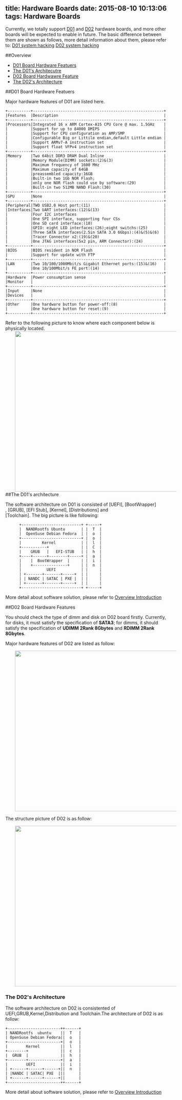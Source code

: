 title: Hardware Boards
date: 2015-08-10 10:13:06
tags: Hardware Boards
---

Currently, we totally support <a href="/tags/D01/">D01</a> and <a href="/tags/D02/">D02</a> hardware boards, and more other boards will be expected to enable in future. The basic difference between them are shown as follows, more detail information about them, please refer to:
<a href="/tags/D01/">D01 system hacking</a>
<a href="/tags/D02/">D02 system hacking</a>

##Overview

* [D01 Board Hardware Featuers](#d01)
* [The D01's Architecutre](#d01arch)
* [D02 Board Hardwawre Feature](#d02)
* [The D02's Architecture](#d02arch)

<a name="d01"/>
##D01 Board Hardware Featuers

Major hardware features of D01 are listed here.                               
                                                                              
	+----------+---------------------------------------------------------+
	|Features  |Description                                              |
	+----------+---------------------------------------------------------+
	|Processors|Integrated 16 x ARM Cortex-A15 CPU Core @ max. 1.5GHz    |
	|          |Support for up to 84000 DMIPS                            |
	|          |Support for CPU configuration as AMP/SMP                 |
	|          |Configurable Big or Littile endian,default Little endian |
	|          |Support ARMv7-A instruction set                          |
	|          |Support float VFPv4 instruction set                      |
	+----------+---------------------------------------------------------+
	|Memory    |Two 64bit DDR3 DRAM Dual Inline                          |
	|          |Memory Module(DIMM) sockets:(2)&(3)                      |
	|          |Maximum frequency of 1600 MHz                            |
	|          |Maximum capacity of 64GB                                 |
	|          |preassembled capacity:16GB                               |
	|          |Built-in two 1Gb NOR Flash;                              |
	|          |only one NOR flash could use by software:(29)            |
	|          |Built-in two 512MB NAND Flash:(30)                       |
	+----------+---------------------------------------------------------+
	|GPU       |None                                                     |
	+----------+---------------------------------------------------------+
	|Peripheral|TWO USB2.0 Host port:(11)                                |
	|Interfaces|Two UART interfaces:(12)&(13)                            |
	|          |Four I2C interfaces                                      |
	|          |One SPI interface, supporting four CSs                   |
	|          |One SD card interface:(10)                               |
	|          |GPIO: eight LED interfaces:(26);eight switchs:(25)       |
	|          |Three SATA interfaces(2.5in SATA 3.0 6Gbps):(4)&(5)&(6)  |
	|          |Tracer Connector x2:(19)&(20)                            |
	|          |One JTAG interfaces(5x2 pin, ARM Connector):(24)         |
	+----------+---------------------------------------------------------+
	|BIOS      |BIOS resident in NOR Flash                               |
	|          |Support for update with FTP                              |
	+----------+---------------------------------------------------------+
	|LAN       |Two 10/100/1000Mbit/s Gigabit Ethernet ports:(15)&(16)   |
	|          |One 10/100Mbit/s FE port:(14)                            |
	+----------+---------------------------------------------------------+
	|Hardware  |Power consumption sense                                  |
	|Monitor   |                                                         |
	+----------+---------------------------------------------------------+
	|Input     |None                                                     |
	|Devices   |                                                         |
	+----------+---------------------------------------------------------+
	|Other     |One hardware button for power-off:(8)                    |
	|          |One hardware button for reset:(9)                        |
	+----------+---------------------------------------------------------+
                                                                              
<a name="pic"/>
Refer to the following picture to know  
where each component below is physically located.    

<img src="http://7vilkn.com1.z0.glb.clouddn.com/d01-portrait.png" style="width:700px;height:500px;margin-left:30px"/> 

<a name="d01arch"/> 
##The D01's architecture 

The software architecture on D01 is consisted of [UEFI], [BootWrapper]  
, [GRUB], [EFI Stub], [Kernel], [Distributions] and   
[Toolchain]. The big picture is like following:


          +--------------------------+ +-----+
          |  NANDRootfs Ubuntu       | |  T  |
          |  OpenSuse Debian Fedora  | |  o  |
          +--------------------------+ |  o  |
          |         Kernel           | |  l  |
          +-----------+              | |  C  |
          |    GRUB   |   EFI-STUB   | |  h  |
          +----+------+--------+-----+ |  a  |
          |    |  BootWrapper  |     | |  i  |
          |    +---------------+     | |  n  |
          |           UEFI           | |     |
          | +-------+-------+-----+  | |     |
          | | NANDC | SATAC | PXE |  | |     |
          | +-------+-------+-----+  | |     |
          +--------------------------+ +-----+

More detail about software solution, please refer to <a href="/tags/Overview-Introduction/">Overview Introduction</a>

##<span id="d02">D02 Board Hardware Features</span>

You should check the type of dimm and disk on D02 board firstly. Currently, for disks, it must satisfy the specification of **SATA3**; for dimms, it should satisfy the specification of **UDIMM 2Rank 8Gbytes** and **RDIMM 2Rank 8Gbytes**.

Major hardware features of D02 are listed as follow:

<img src="http://7vilkn.com1.z0.glb.clouddn.com/d02_structure.jpg" style="width:700px;height:500px;margin-left:30px"/> 

The structure picture of D02 is as follow:

<img src="http://7vilkn.com1.z0.glb.clouddn.com/hardware.png" style="width:700px;height:500px;margin-left:30px"/> 

### <span id="d02arch">The D02's Architecture</span>

The software architecture on D02 is consistented of UEFI,GRUB,Kernel,Distribution and Toolchain.The architecture of D02 is as follow:

	+-----------------------++------+
	| NANDRootfs  ubuntu    ||  T   |
	| OpenSuse Debian Fedora||  o   |
	+-----------------------+|  o   |
	|        Kernel         ||  l   |
	+--------+              ||  c   |
	|  GRUB  |              ||  h   |
	+--------+--------------+|  a   |
	|        UEFI           ||  i   |
	| +------+------+------+||  n   |
	| |NANDC | SATAC| PXE  |||      |
	| +------+------+------+||      |
	+-----------------------++------+

More detail about software solution, please refer to <a href="/tags/Overview-Introduction/">Overview Introduction</a>
